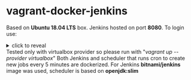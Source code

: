 # vagrant-docker-jenkins

Based on **Ubuntu 18.04 LTS** box.
Jenkins hosted on port **8080**. To login use:<details><summary>click to reveal</summary>smartbear:password credentials</details>
Tested only with virtualbox provider so please run with "*vagrant up --provider virtualbox*"
Both Jenkins and scheduler that runs cron to create new jobs every 5 minutes are dockerized.
For Jenkins **bitnami/jenkins** image was used, scheduler is based on **openjdk:slim**
